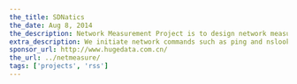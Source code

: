 ```yaml
---
the_title: SDNatics
the_date: Aug 8, 2014
the_description: Network Measurement Project is to design network measurement experiments with WiMax nodes, virtual machines, OpenFlow switches to emulate a CDN whose clients range from wireless to wired connected clients, and spread across large geographic regions.
extra_description: We initiate network commands such as ping and nslookup to measure the end-to-end delay and DNS lookup time. We also use file transfers to estimate upload and download bandwidth between clients and “CDN” servers. We plan to conduct these measurements continuously for six months, during which such network metrics are recorded along them their timestamps. In this way, we will obtain a large set of time series data, which essentially tell us the network performance in multiple dimensional (time, geographic, organization, ISP, KPI) representation.
sponsor_url: http://www.hugedata.com.cn/
the_url: ../netmeasure/
tags: ['projects', 'rss']
---
```

